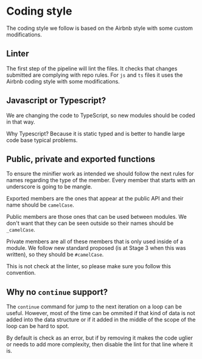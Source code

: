 # Coding style

The coding style we follow is based on the Airbnb style with some custom
modifications.

## Linter

The first step of the pipeline will lint the files. It checks that changes submitted are complying with repo rules. For `js` and `ts` files it uses the Airbnb coding style with some
modifications.

## Javascript or Typescript?

We are changing the code to TypeScript, so new modules should be coded in that
way.

Why Typescript? Because it is static typed and is better to handle large code
base typical problems.

## Public, private and exported functions

To ensure the minifier work as intended we should follow the next rules
for names regarding the type of the member. Every member that starts with
an underscore is going to be mangle.

Exported members are the ones that appear at the public API and their name
should be `camelCase`.

Public members are those ones that can be used between modules. We don't want
that they can be seen outside so their names should be `_camelCase`.

Private members are all of these members that is only used inside of a module.
We follow new standard proposed (is at Stage 3 when this was written), so they
should be `#camelCase`.

This is not check at the linter, so please make sure you follow this convention.

## Why no `continue` support?

The `continue` command for jump to the next iteration on a loop can be useful.
However, most of the time can be ommited if that kind of data is not added
into the data structure or if it added in the middle of the scope of the loop
can be hard to spot.

By default is check as an error, but if by removing it makes the code uglier or
needs to add more complexity, then disable the lint for that line where it is.
